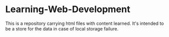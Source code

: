 # Learning-Web-Development
This is a repository carrying html files with content learned. It's intended to be a store for the data in case of local storage failure.
